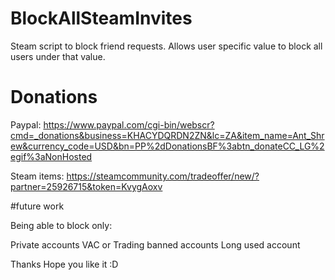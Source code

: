 # BlockAllSteamInvites

Steam script to block friend requests. 
Allows user specific value to block all users under that value.

# Donations

Paypal:
https://www.paypal.com/cgi-bin/webscr?cmd=_donations&business=KHACYDQRDN2ZN&lc=ZA&item_name=Ant_Shrew&currency_code=USD&bn=PP%2dDonationsBF%3abtn_donateCC_LG%2egif%3aNonHosted

Steam items:
https://steamcommunity.com/tradeoffer/new/?partner=25926715&token=KvygAoxv

#future work

Being able to block only:

Private accounts
VAC or Trading banned accounts
Long used account

Thanks Hope you like it :D
